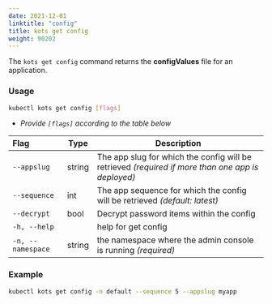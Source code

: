 ```yaml
---
date: 2021-12-01
linktitle: "config"
title: kots get config
weight: 90202
---
```


The `kots get config` command returns the **configValues** file for an application.

### Usage

```bash
kubectl kots get config [flags]
```

- _Provide `[flags]` according to the table below_

| Flag              | Type   | Description                                                                                       |
| :---------------- | ------ |---------------------------------------------------------------------------------------------------|
| `--appslug`       | string | The app slug for which the config will be retrieved _(required if more than one app is deployed)_ |
| `--sequence`      | int    | The app sequence for which the config will be retrieved _(default: latest)_                       |
| `--decrypt`       | bool   | Decrypt password items within the config                                                          |
| `-h, --help`      |        | help for get config                                                                               |
| `-n, --namespace` | string | the namespace where the admin console is running _(required)_                                     |

### Example

```bash
kubectl kots get config -n default --sequence 5 --appslug myapp
```
